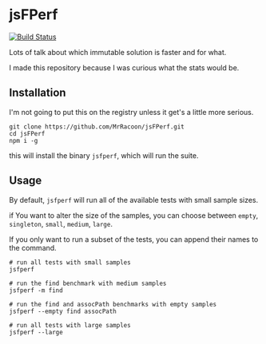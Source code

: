 jsFPerf
=======

[![Build Status](https://travis-ci.org/MrRacoon/jsFPerf.svg?branch=master)](https://travis-ci.org/MrRacoon/jsFPerf)

Lots of talk about which immutable solution is faster and for what.

I made this repository because I was curious what the stats would be.


Installation
------------

I'm not going to put this on the registry unless it get's a little more serious.

```shell
git clone https://github.com/MrRacoon/jsFPerf.git
cd jsFPerf
npm i -g
```

this will install the binary `jsfperf`, which will run the suite.

Usage
-----

By default, `jsfperf` will run all of the available tests with small sample
sizes.

if You want to alter the size of the samples, you can choose between `empty`, `singleton`, `small`, `medium`, `large`.

If you only want to run a subset of the tests, you can append their names to the command.

```shell
# run all tests with small samples
jsfperf

# run the find benchmark with medium samples
jsfperf -m find

# run the find and assocPath benchmarks with empty samples
jsfperf --empty find assocPath

# run all tests with large samples
jsfperf --large
```
